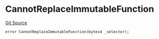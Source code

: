 # CannotReplaceImmutableFunction
[Git Source](https://github.com/thrackle-io/aquifi-rules-v1/blob/3646d7220ca1c3c6e396c1c58012716f59073c50/src/protocol/economic/ruleProcessor/RuleProcessorDiamondLib.sol)


```solidity
error CannotReplaceImmutableFunction(bytes4 _selector);
```

